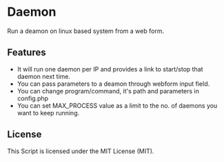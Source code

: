 # Daemon
Run a deamon on linux based system from a web form. 

## Features
* It will run one daemon per IP and provides a link to start/stop that daemon next time. 
* You can pass parameters to a deamon through webform input field. 
* You can change program/command, it's path and parameters in config.php
* You can set MAX_PROCESS value as a limit to the no. of daemons you want to keep running.

## License

This Script is licensed under the MIT License (MIT).
